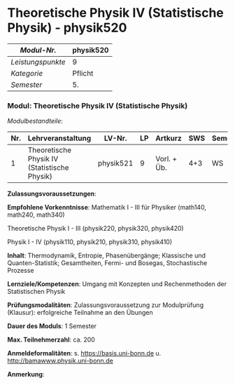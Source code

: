 # Theoretische Physik IV (Statistische Physik) - physik520

| *Modul-Nr.* | physik520 |
|---|---|
| *Leistungspunkte* | 9 |
| *Kategorie* | Pflicht |
| *Semester* | 5. |


### Modul: Theoretische Physik IV (Statistische Physik)

*Modulbestandteile*:

|Nr.|Lehrveranstaltung|LV-Nr.|LP|Artkurz|SWS|Semester|
|---|---|---|---|---|---|---|
|1|Theoretische Physik IV (Statistische Physik)|physik521|9|Vorl. + Üb.|4+3|WS|


**Zulassungsvoraussetzungen**:


**Empfohlene Vorkenntnisse**:
Mathematik I - III für Physiker (math140, math240, math340)

Theoretische Physik I - III (physik220, physik320, physik420)

Physik I - IV (physik110, physik210, physik310, physik410)

**Inhalt**:
Thermodynamik, Entropie, Phasenübergänge; Klassische und Quanten-Statistik; Gesamtheiten, Fermi- und Bosegas, Stochastische Prozesse

**Lernziele/Kompetenzen**:
Umgang mit Konzepten und Rechenmethoden der Statistischen Physik

**Prüfungsmodalitäten**:
Zulassungsvoraussetzung zur Modulprüfung (Klausur): erfolgreiche Teilnahme an den Übungen

**Dauer des Moduls**:
1 Semester

**Max. Teilnehmerzahl**:
ca. 200

**Anmeldeformalitäten**:
s. https://basis.uni-bonn.de u. http://bamawww.physik.uni-bonn.de

**Anmerkung**:


